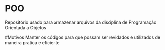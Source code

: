 # POO
Repositório usado  para armazenar arquivos da disciplina de Programação Orientada a Objetos

#Motivos
Manter os códigos para que possam ser revidados e utilizados de maneira pratica e eficiente 
